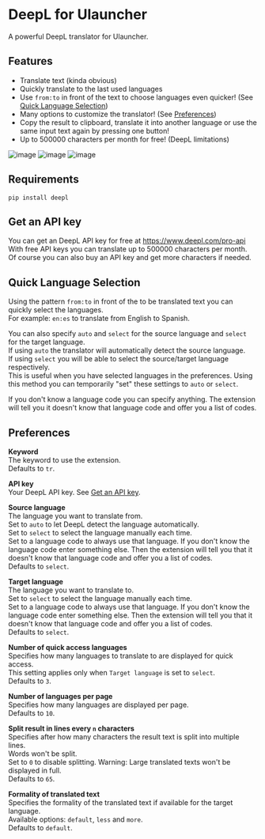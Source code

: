 # DeepL for Ulauncher
A powerful DeepL translator for Ulauncher.

## Features
- Translate text (kinda obvious)
- Quickly translate to the last used languages
- Use `from:to` in front of the text to choose languages even quicker! (See [Quick Language Selection](#quick-language-selection))
- Many options to customize the translator! (See [Preferences](#preferences))
- Copy the result to clipboard, translate it into another language or use the same input text again by pressing one button!
- Up to 500000 characters per month for free! (DeepL limitations)

![image](https://user-images.githubusercontent.com/49787110/204258768-28172c1f-0b50-442f-a742-1edb3c73aa7f.png)
![image](https://user-images.githubusercontent.com/49787110/204258777-8973375b-2a83-4057-8b77-33dae5792c85.png)
![image](https://user-images.githubusercontent.com/49787110/204258791-9f51eb3f-6643-40fe-8ff2-3b557e04d9bb.png)

## Requirements
`pip install deepl`

## Get an API key
You can get an DeepL API key for free at https://www.deepl.com/pro-api  
With free API keys you can translate up to 500000 characters per month.  
Of course you can also buy an API key and get more characters if needed.

## Quick Language Selection
Using the pattern `from:to` in front of the to be translated text you can quickly select the languages.  
For example: `en:es` to translate from English to Spanish.

You can also specify `auto` and `select` for the source language and `select` for the target language.  
If using `auto` the translator will automatically detect the source language.  
If using `select` you will be able to select the source/target language respectively.  
This is useful when you have selected languages in the preferences. Using this method you can temporarily "set" these settings to `auto` or `select`.

If you don't know a language code you can specify anything. The extension will tell you it doesn't know that language code and offer you a list of codes.

## Preferences
**Keyword**  
The keyword to use the extension.  
Defaults to `tr`.

**API key**  
Your DeepL API key. See [Get an API key](#get-an-api-key).

**Source language**  
The language you want to translate from.  
Set to `auto` to let DeepL detect the language automatically.  
Set to `select` to select the language manually each time.  
Set to a language code to always use that language. If you don't know the language code enter something else.
Then the extension will tell you that it doesn't know that language code and offer you a list of codes.  
Defaults to `select`.

**Target language**  
The language you want to translate to.  
Set to `select` to select the language manually each time.  
Set to a language code to always use that language. If you don't know the language code enter something else.
Then the extension will tell you that it doesn't know that language code and offer you a list of codes.  
Defaults to `select`.

**Number of quick access languages**  
Specifies how many languages to translate to are displayed for quick access.  
This setting applies only when `Target language` is set to `select`.  
Defaults to `3`.

**Number of languages per page**  
Specifies how many languages are displayed per page.  
Defaults to `10`.

**Split result in lines every `n` characters**  
Specifies after how many characters the result text is split into multiple lines.  
Words won't be split.  
Set to `0` to disable splitting. Warning: Large translated texts won't be displayed in full.   
Defaults to `65`.

**Formality of translated text**  
Specifies the formality of the translated text if available for the target language.  
Available options: `default`, `less` and `more`.  
Defaults to `default`.